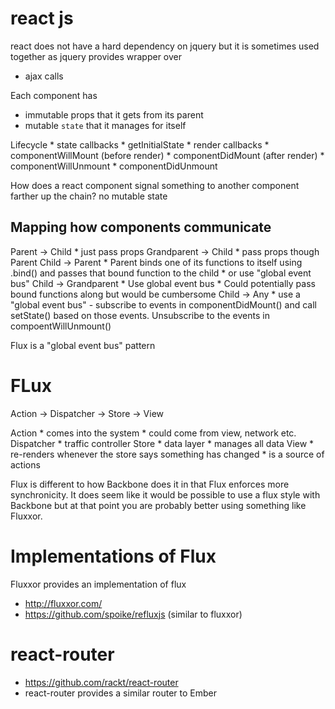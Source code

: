 # react js

react does not have a hard dependency on jquery but it is sometimes used together as jquery provides wrapper over

* ajax calls

Each component has
* immutable props that it gets from its parent
* mutable `state` that it manages for itself


Lifecycle
    * state callbacks
        * getInitialState
    * render callbacks
        * componentWillMount (before render)
        * componentDidMount (after render)
        * componentWillUnmount
        * componentDidUnmount

How does a react component signal something to another component farther up the chain?
    no mutable state

## Mapping how components communicate

Parent -> Child
    * just pass props
Grandparent -> Child
    * pass props though Parent
Child -> Parent
    * Parent binds one of its functions to itself using .bind() and passes that bound function to the child
    * or use "global event bus"
Child -> Grandparent
    * Use global event bus
    * Could potentially pass bound functions along but would be cumbersome
Child -> Any
    * use a "global event bus" - subscribe to events in componentDidMount() and
      call setState() based on those events. Unsubscribe to the events in
      compoentWillUnmount()

Flux is a "global event bus" pattern


# FLux

Action -> Dispatcher -> Store -> View

Action
    * comes into the system
    * could come from view, network etc.
Dispatcher
    * traffic controller
Store
    * data layer
    * manages all data
View
    * re-renders whenever the store says something has changed
    * is a source of actions

Flux is different to how Backbone does it in that Flux enforces more
synchronicity. It does seem like it would be possible to use a flux style with
Backbone but at that point you are probably better using something like Fluxxor.

# Implementations of Flux

Fluxxor provides an implementation of flux

* http://fluxxor.com/
* https://github.com/spoike/refluxjs (similar to fluxxor)

# react-router

* https://github.com/rackt/react-router
* react-router provides a similar router to Ember
